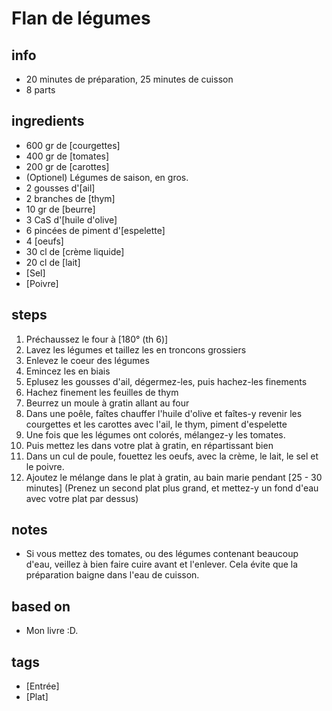 # Flan de légumes

## info  
* 20 minutes de préparation, 25 minutes de cuisson
* 8 parts

## ingredients
* 600 gr de [courgettes] 
* 400 gr de [tomates]
* 200 gr de [carottes]
* (Optionel) Légumes de saison, en gros. 
* 2 gousses d'[ail]
* 2 branches de [thym]
* 10 gr de [beurre]
* 3 CaS d'[huile d'olive]
* 6 pincées de piment d'[espelette]
* 4 [oeufs]
* 30 cl de [crème liquide]
* 20 cl de [lait]
* [Sel]
* [Poivre]

## steps  
1. Préchaussez le four à [180° (th 6)]
2. Lavez les légumes et taillez les en troncons grossiers
3. Enlevez le coeur des légumes 
4. Emincez les en biais
5. Eplusez les gousses d'ail, dégermez-les, puis hachez-les finements
6. Hachez finement les feuilles de thym
7. Beurrez un moule à gratin allant au four
8. Dans une poêle, faîtes chauffer l'huile d'olive et faîtes-y revenir les courgettes et les carottes avec l'ail, le thym, piment d'espelette
9. Une fois que les légumes ont colorés, mélangez-y les tomates.
10. Puis mettez les dans votre plat à gratin, en répartissant bien
10. Dans un cul de poule, fouettez les oeufs, avec la crème, le lait, le sel et le poivre.
12. Ajoutez le mélange dans le plat à gratin, au bain marie pendant [25 - 30 minutes] (Prenez un second plat plus grand, et mettez-y un fond d'eau avec votre plat par dessus)

## notes  
* Si vous mettez des tomates, ou des légumes contenant beaucoup d'eau, veillez à bien faire cuire avant et l'enlever. Cela évite que la préparation baigne dans l'eau de cuisson.

## based on  
* Mon livre :D.

## tags
* [Entrée]
* [Plat]